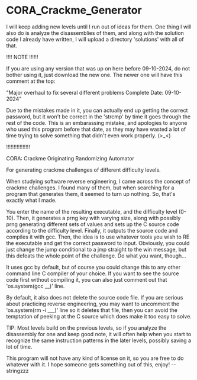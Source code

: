 # CORA_Crackme_Generator

I will keep adding new levels until I run out of ideas for them.
One thing I will also do is analyze the disassemblies of them, and along with the solution code I already have written,
I will upload a directory 'solutions' with all of that.

!!!! NOTE !!!!!!

If you are using any version that was up on here before 09-10-2024, do not bother using it, just download the new one.
The newer one will have this comment at the top:

"Major overhaul to fix several different problems Complete Date: 09-10-2024"

Due to the mistakes made in it, you can actually end up getting the correct password, but it won't be correct
in the 'strcmp' by time it goes through the rest of the code. This is an embarassing mistake, and apologies
to anyone who used this program before that date, as they may have wasted a lot of time trying to solve something that didn't even
work properly. (>_<)

!!!!!!!!!!!!!!!!

CORA: Crackme Originating Randomizing Automator

For generating crackme challenges of different difficulty levels.

When studying software reverse engineering, I came across the concept of crackme challenges. I found many of them, but when searching for a program
that generates them, it seemed to turn up nothing. So, that's exactly what I made.

You enter the name of the resulting executable, and the difficulty level (0-10). Then, it generates a prng key with varying size, along with possibly prng 
generating different sets of values and sets up the C source code according to the difficulty level. Finally, it outputs the source code 
and compiles it with gcc. Then, the idea is to use whatever tools you wish to RE the executable and get the correct password to input. 
Obviously, you could just change the jump conditional to a jmp straight to the win message, but this defeats the whole point of the challenge. Do what you want, though...

It uses gcc by default, but of course you could change this to any other command line C compiler of your choice. 
If you want to see the source code first without compiling it, you can also just comment out that 'os.system(gcc __)' line. 

By default, it also does not delete the source code file. If you are serious about practicing reverse engineering, you may want to 
uncomment the 'os.system(rm -i ___)' line so it deletes that file, then you can avoid the temptation of peeking at the C source which does make it too easy to solve.

TIP: Most levels build on the previous levels, so if you analyze the disassembly for one and keep good note, it will often help when
you start to recognize the same instruction patterns in the later levels, possibly saving a lot of time.

This program will not have any kind of license on it, so you are free to do whatever with it.
I hope someone gets something out of this, enjoy!
--stringzzz
